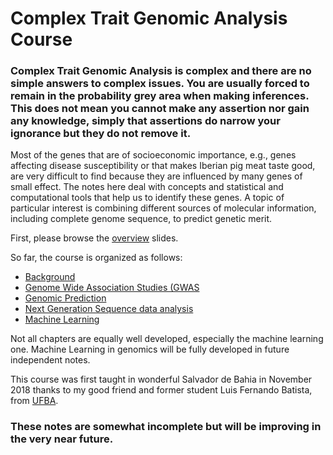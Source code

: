 # Complex Trait Genomic Analysis Course

### Complex Trait Genomic Analysis is complex and there are no simple answers to complex issues. You are usually forced to remain in the probability grey area when making inferences. This does not mean you cannot make any assertion nor gain any knowledge, simply that assertions do narrow your ignorance but they do not remove it.

Most of the genes that are of socioeconomic importance, e.g., genes affecting disease susceptibility or that makes Iberian pig meat taste good, are very difficult to find because they are influenced by many genes of small effect. The notes here deal with concepts and statistical and computational tools that help us to identify these genes. A topic of particular interest is combining different sources of molecular information, including complete genome sequence, to predict genetic merit.

First, please browse the [overview](https://github.com/miguelperezenciso/CTGAcourse/blob/master/Overview.pdf) slides.

So far, the course is organized as follows:

- [Background](https://github.com/miguelperezenciso/CTGAcourse/tree/master/Chapter1_Background)
- [Genome Wide Association Studies (GWAS](https://github.com/miguelperezenciso/CTGAcourse/tree/master/Chapter2_GWAS)
- [Genomic Prediction](https://github.com/miguelperezenciso/CTGAcourse/tree/master/Chapter3_GS)
- [Next Generation Sequence data analysis](https://github.com/miguelperezenciso/CTGAcourse/tree/master/Chapter4_NGS)
- [Machine Learning](https://github.com/miguelperezenciso/CTGAcourse/tree/master/Chapter5_ML)

Not all chapters are equally well developed, especially the machine learning one. Machine Learning in genomics will be fully developed in future independent notes.

This course was first taught in wonderful Salvador de Bahia in November 2018 thanks to my good friend and former student Luis Fernando Batista, from [UFBA](https://www.ufba.br/).

### These notes are somewhat incomplete but will be improving in the very near future.
